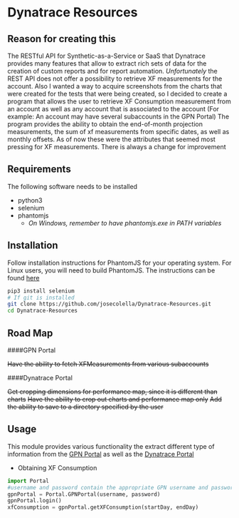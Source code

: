 Dynatrace Resources
===================

Reason for creating this
------------------------

The RESTful API for Synthetic-as-a-Service or SaaS that Dynatrace provides many features that allow
to extract rich sets of data for the creation of custom reports and for report automation. *Unfortunately*
the REST API does not offer a possibility to retrieve XF measurements for the account.
Also I wanted a way to acquire screenshots from the charts that were created for the tests that were being created,
so I decided to create a program that allows the user to retrieve XF Consumption measurement from an account as well
as any account that is associated to the account (For example: An account may have several subaccounts in the GPN Portal)
The program provides the ability to obtain the end-of-month projection measurements, the sum of xf measurements from specific
dates, as well as monthly offsets. As of now these were the attributes that seemed most pressing for XF measurements. There
is always a change for improvement

Requirements
------------

The following software needs to be installed
- python3
- selenium
- phantomjs
  * *On Windows, remember to have phantomjs.exe in PATH variables*

Installation
------------

Follow installation instructions for PhantomJS for your operating system. For Linux
users, you will need to build PhantomJS. The instructions can be found [here](http://phantomjs.org/download.html)


```sh
pip3 install selenium
# If git is installed
git clone https://github.com/josecolella/Dynatrace-Resources.git
cd Dynatrace-Resources
```

Road Map
--------

####GPN Portal

~~Have the ability to fetch XFMeasurements from various subaccounts~~

####Dynatrace Portal

~~Get cropping dimensions for performance map, since it is different than charts~~
~~Have the ability to crop out charts and performance map only~~
~~Add the ability to save to a directory specified by the user~~

Usage
-----

This module provides various functionality the extract different type of information from the [GPN Portal](https://www.gomeznetworks.com/?g=1) as well
as the [Dynatrace Portal](www.gomezapm.com)

* Obtaining XF Consumption

```python
import Portal
#username and password contain the appropriate GPN username and password
gpnPortal = Portal.GPNPortal(username, password)
gpnPortal.login()
xfConsumption = gpnPortal.getXFConsumption(startDay, endDay)
```








